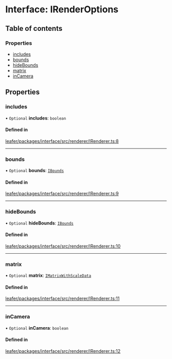 # Interface: IRenderOptions

## Table of contents

### Properties

- [includes](IRenderOptions.md#includes)
- [bounds](IRenderOptions.md#bounds)
- [hideBounds](IRenderOptions.md#hidebounds)
- [matrix](IRenderOptions.md#matrix)
- [inCamera](IRenderOptions.md#incamera)

## Properties

### includes

• `Optional` **includes**: `boolean`

#### Defined in

[leafer/packages/interface/src/renderer/IRenderer.ts:8](https://github.com/leaferjs/leafer/blob/8db572e/packages/interface/src/renderer/IRenderer.ts#L8)

___

### bounds

• `Optional` **bounds**: [`IBounds`](IBounds.md)

#### Defined in

[leafer/packages/interface/src/renderer/IRenderer.ts:9](https://github.com/leaferjs/leafer/blob/8db572e/packages/interface/src/renderer/IRenderer.ts#L9)

___

### hideBounds

• `Optional` **hideBounds**: [`IBounds`](IBounds.md)

#### Defined in

[leafer/packages/interface/src/renderer/IRenderer.ts:10](https://github.com/leaferjs/leafer/blob/8db572e/packages/interface/src/renderer/IRenderer.ts#L10)

___

### matrix

• `Optional` **matrix**: [`IMatrixWithScaleData`](IMatrixWithScaleData.md)

#### Defined in

[leafer/packages/interface/src/renderer/IRenderer.ts:11](https://github.com/leaferjs/leafer/blob/8db572e/packages/interface/src/renderer/IRenderer.ts#L11)

___

### inCamera

• `Optional` **inCamera**: `boolean`

#### Defined in

[leafer/packages/interface/src/renderer/IRenderer.ts:12](https://github.com/leaferjs/leafer/blob/8db572e/packages/interface/src/renderer/IRenderer.ts#L12)
